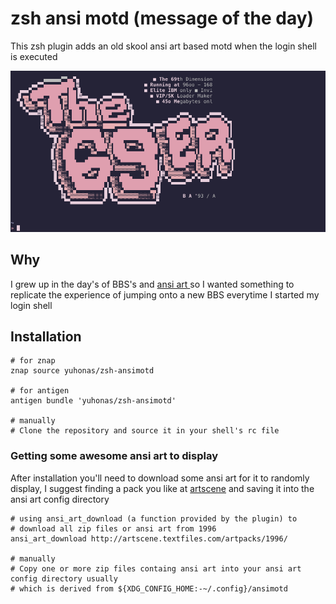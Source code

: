 # zsh ansi motd (message of the day)

This zsh plugin adds an old skool ansi art based motd when the login shell is executed

![Example MOTD](./example.png)

## Why

I grew up in the day's of BBS's and [ ansi art ](https://en.wikipedia.org/wiki/ANSI_art) so I wanted something
to replicate the experience of jumping onto a new BBS everytime I started my login shell

## Installation

```
# for znap
znap source yuhonas/zsh-ansimotd

# for antigen
antigen bundle 'yuhonas/zsh-ansimotd'

# manually
# Clone the repository and source it in your shell's rc file
```

### Getting some awesome ansi art to display
After installation you'll need to download some ansi art for it to randomly display, I suggest
finding a pack you like at [artscene](http://artscene.textfiles.com/artpacks/) and saving it
into the ansi art config directory

```
# using ansi_art_download (a function provided by the plugin) to 
# download all zip files or ansi art from 1996
ansi_art_download http://artscene.textfiles.com/artpacks/1996/

# manually
# Copy one or more zip files containg ansi art into your ansi art config directory usually
# which is derived from ${XDG_CONFIG_HOME:-~/.config}/ansimotd
```







